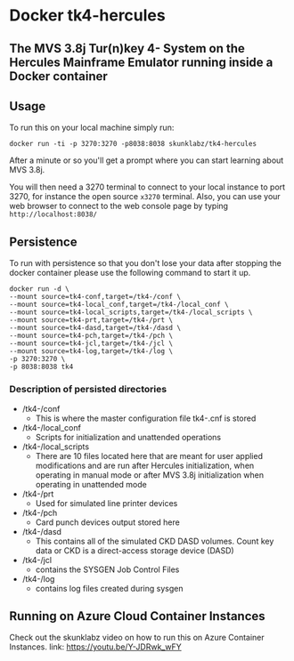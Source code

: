 # Docker tk4-hercules
## The MVS 3.8j Tur(n)key 4- System on the Hercules Mainframe Emulator running inside a Docker container

## Usage
To run this on your local machine simply run:

`docker run -ti -p 3270:3270 -p8038:8038 skunklabz/tk4-hercules`

After a minute or so you'll get a prompt where you can start learning about MVS 3.8j. 

You will then need a 3270 terminal to connect to your local instance to port 3270, for instance the open source `x3270` terminal. Also, you can use your web browser to connect to the web console page by typing `http://localhost:8038/`

## Persistence
To run with persistence so that you don't lose your data after stopping the docker container please use the following command to start it up.

```
docker run -d \
--mount source=tk4-conf,target=/tk4-/conf \
--mount source=tk4-local_conf,target=/tk4-/local_conf \
--mount source=tk4-local_scripts,target=/tk4-/local_scripts \
--mount source=tk4-prt,target=/tk4-/prt \
--mount source=tk4-dasd,target=/tk4-/dasd \
--mount source=tk4-pch,target=/tk4-/pch \
--mount source=tk4-jcl,target=/tk4-/jcl \
--mount source=tk4-log,target=/tk4-/log \
-p 3270:3270 \
-p 8038:8038 tk4
```

### Description of persisted directories
- /tk4-/conf
  - This is where the master configuration file tk4-.cnf is stored
- /tk4-/local_conf
  - Scripts for initialization and unattended operations
- /tk4-/local_scripts
  - There are 10 files located here that are meant for user applied modifications and are run after Hercules initialization, when operating in manual mode or after MVS 3.8j initialization when operating in unattended mode
- /tk4-/prt
  - Used for simulated line printer devices
- /tk4-/pch
  - Card punch devices output stored here
- /tk4-/dasd
  - This contains all of the simulated CKD DASD volumes. Count key data or CKD is a direct-access storage device (DASD)
- /tk4-/jcl
  - contains the SYSGEN Job Control Files
- /tk4-/log
  - contains log files created during sysgen

## Running on Azure Cloud Container Instances
Check out the skunklabz video on how to run this on Azure Container Instances.
link: https://youtu.be/Y-JDRwk_wFY
